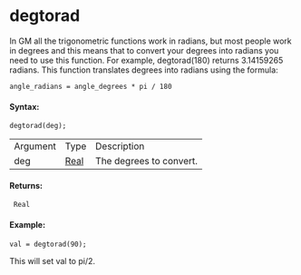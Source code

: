 # degtorad

In GM all the trigonometric functions work in radians, but most people
work in degrees and this means that to convert your degrees into radians
you need to use this function. For example, degtorad(180) returns
3.14159265 radians. This function translates degrees into radians using
the formula:

``` gml
angle_radians = angle_degrees * pi / 180
```

#### Syntax:

``` gml
degtorad(deg);
```

|          |                                                                         |                         |
|----------|-------------------------------------------------------------------------|-------------------------|
| Argument | Type                                                                    | Description             |
| deg      |  [Real](../../../../../GameMaker_Language/GML_Overview/Data_Types)  | The degrees to convert. |

#### Returns:

``` gml
 Real
```

#### Example:

``` gml
val = degtorad(90);
```

This will set val to pi/2.
